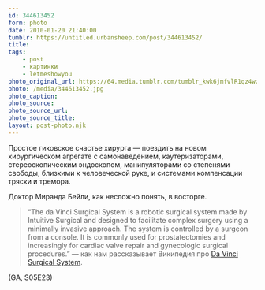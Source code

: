 ```yaml
---
id: 344613452
form: photo
date: 2010-01-20 21:40:00
tumblr: https://untitled.urbansheep.com/post/344613452/
title:
tags:
    - post
    - картинки
    - letmeshowyou
photo_original_url: https://64.media.tumblr.com/tumblr_kwk6jmfvlR1qz4wzio1_1280.jpg
photo: /media/344613452.jpg
photo_caption: 
photo_source:
photo_source_url:
photo_source_title:
layout: post-photo.njk
---
```


<p>Простое гиковское счастье хирурга — поездить на новом хирургическом агрегате с самонаведением, каутеризаторами, стереоскопическим эндоскопом, манипуляторами со степенями свободы, близкими к человеческой руке, и системами компенсации тряски и тремора.</p>

<p>Доктор Миранда Бейли, как несложно понять, в восторге.</p>

<blockquote>
<p>“The da Vinci Surgical System is a robotic surgical system made by Intuitive Surgical and designed to facilitate complex surgery using a minimally invasive approach. The system is controlled by a surgeon from a console. It is commonly used for prostatectomies and increasingly for cardiac valve repair and gynecologic surgical procedures.” — как нам рассказывает Википедия про <a href="http://en.wikipedia.org/wiki/Da_Vinci_Surgical_System">Da Vinci Surgical System</a>.</p>
</blockquote>

<p>(GA, S05E23)</p>
